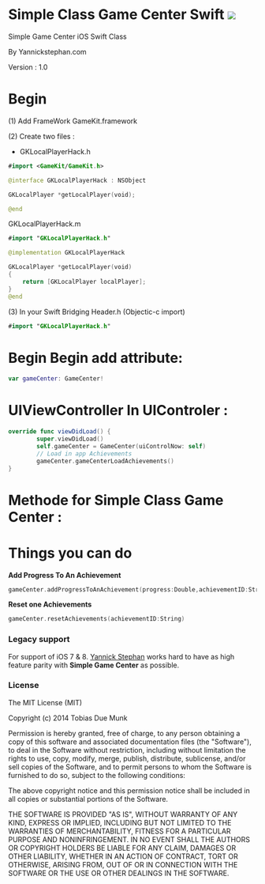 Simple Class Game Center Swift  [![](http://img.shields.io/badge/iOS-8.0%2B-lightgrey.svg)]()
=====

Simple Game Center iOS Swift Class

By Yannickstephan.com

Version : 1.0

**Begin**
=====
(1) Add FrameWork GameKit.framework

(2) Create two files :

* GKLocalPlayerHack.h
```swift
#import <GameKit/GameKit.h>

@interface GKLocalPlayerHack : NSObject

GKLocalPlayer *getLocalPlayer(void);

@end
```
GKLocalPlayerHack.m
```swift
#import "GKLocalPlayerHack.h"

@implementation GKLocalPlayerHack

GKLocalPlayer *getLocalPlayer(void)
{
    return [GKLocalPlayer localPlayer];
}
@end
```
(3) In your Swift Bridging Header.h (Objectic-c import)
```swift
#import "GKLocalPlayerHack.h"
```
**Begin** Begin add attribute:
=====
```swift
var gameCenter: GameCenter! 
```


**UIViewController** In UIControler :
=====
```swift
override func viewDidLoad() {
        super.viewDidLoad()
        self.gameCenter = GameCenter(uiControlNow: self)
        // Load in app Achievements
        gameCenter.gameCenterLoadAchievements()
}
```

**Methode** for Simple Class Game Center :
=====
**Things you can do**
=====

**Add Progress To An Achievement**
```swift
gameCenter.addProgressToAnAchievement(progress:Double,achievementID:String)
```
**Reset one Achievements**
```swift
gameCenter.resetAchievements(achievementID:String)
```


### Legacy support
For support of iOS 7 & 8. [Yannick Stephan](https://yannickstephan.com) works hard to have as high feature parity with **Simple Game Center** as possible.

### License
The MIT License (MIT)

Copyright (c) 2014 Tobias Due Munk

Permission is hereby granted, free of charge, to any person obtaining a copy of
this software and associated documentation files (the "Software"), to deal in
the Software without restriction, including without limitation the rights to
use, copy, modify, merge, publish, distribute, sublicense, and/or sell copies of
the Software, and to permit persons to whom the Software is furnished to do so,
subject to the following conditions:

The above copyright notice and this permission notice shall be included in all
copies or substantial portions of the Software.

THE SOFTWARE IS PROVIDED "AS IS", WITHOUT WARRANTY OF ANY KIND, EXPRESS OR
IMPLIED, INCLUDING BUT NOT LIMITED TO THE WARRANTIES OF MERCHANTABILITY, FITNESS
FOR A PARTICULAR PURPOSE AND NONINFRINGEMENT. IN NO EVENT SHALL THE AUTHORS OR
COPYRIGHT HOLDERS BE LIABLE FOR ANY CLAIM, DAMAGES OR OTHER LIABILITY, WHETHER
IN AN ACTION OF CONTRACT, TORT OR OTHERWISE, ARISING FROM, OUT OF OR IN
CONNECTION WITH THE SOFTWARE OR THE USE OR OTHER DEALINGS IN THE SOFTWARE.
